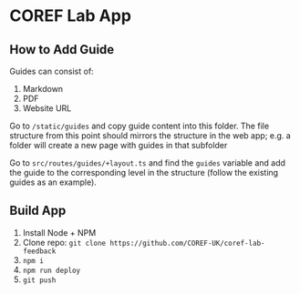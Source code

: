 # COREF Lab App

## How to Add Guide

Guides can consist of:

1) Markdown
2) PDF
3) Website URL

Go to `/static/guides` and copy guide content into this folder. The file structure from this point should mirrors the structure in the web app; e.g. a folder will create a new page with guides in that subfolder

Go to `src/routes/guides/+layout.ts` and find the `guides` variable and add the guide to the corresponding level in the structure (follow the existing guides as an example).

## Build App

1) Install Node + NPM
2) Clone repo: `git clone https://github.com/COREF-UK/coref-lab-feedback`
3) `npm i`
4) `npm run deploy`
5) `git push`

